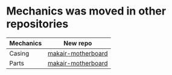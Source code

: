 # Mechanics was moved in other repositories

| Mechanics | New repo |
| --- | --- |
| Casing | [makair-motherboard](https://github.com/makers-for-life/makair-casing) |
| Parts | [makair-motherboard](https://github.com/makers-for-life/makair-parts) |
